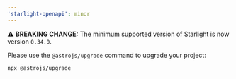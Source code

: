 ```yaml
---
'starlight-openapi': minor
---
```


⚠️ **BREAKING CHANGE:** The minimum supported version of Starlight is now version `0.34.0`.

Please use the `@astrojs/upgrade` command to upgrade your project:

```sh
npx @astrojs/upgrade
```
